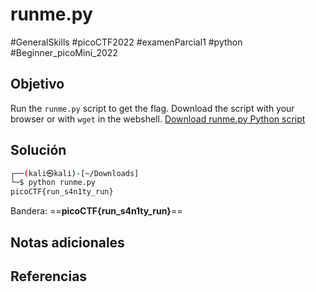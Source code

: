 # runme.py
#GeneralSkills #picoCTF2022 #examenParcial1 #python #Beginner_picoMini_2022
## Objetivo
Run the `runme.py` script to get the flag. Download the script with your browser or with `wget` in the webshell. [Download runme.py Python script](https://artifacts.picoctf.net/c/86/runme.py)
## Solución
```bash
┌──(kali㉿kali)-[~/Downloads]
└─$ python runme.py
picoCTF{run_s4n1ty_run}

```
Bandera: ==**picoCTF{run_s4n1ty_run}**==
## Notas adicionales

## Referencias
